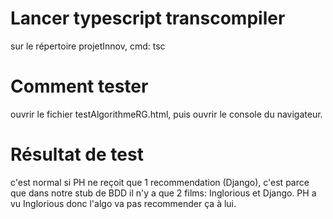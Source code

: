 # Lancer typescript transcompiler
sur le répertoire projetInnov, cmd: tsc

# Comment tester
ouvrir le fichier testAlgorithmeRG.html, puis ouvrir le console du navigateur.

# Résultat de test
c'est normal si PH ne reçoit que 1 recommendation (Django), c'est parce que dans notre stub de BDD il n'y a que 2 films: Inglorious et Django. PH a vu Inglorious donc l'algo va pas recommender ça à lui.
